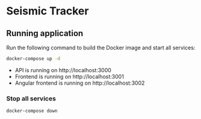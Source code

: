 # Seismic Tracker

## Running application

Run the following command to build the Docker image and start all services:

```bash
docker-compose up -d
```

* API is running on http://localhost:3000
* Frontend is running on http://localhost:3001
* Angular frontend is running on http://localhost:3002

### Stop all services
```bash
docker-compose down
```